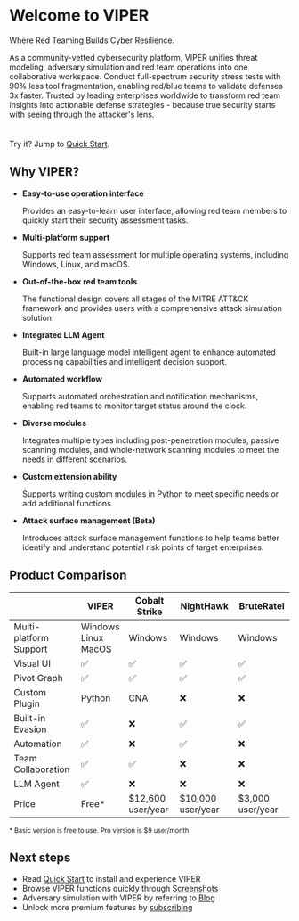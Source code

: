 # Welcome to VIPER

Where Red Teaming Builds Cyber Resilience.

As a community-vetted cybersecurity platform, VIPER unifies threat modeling, adversary simulation and red team operations into one collaborative workspace. Conduct
full-spectrum security stress tests with 90% less tool fragmentation, enabling red/blue teams to validate defenses 3x faster. Trusted by leading enterprises worldwide to transform
red
team insights into actionable defense strategies - because true security starts with seeing through the attacker's lens.

<div class="tip custom-block" style="padding-top: 8px">

Try it? Jump to [Quick Start](./getting_start).

</div>

## Why VIPER?

- **Easy-to-use operation interface**

  Provides an easy-to-learn user interface, allowing red team members to quickly start their security assessment tasks.

- **Multi-platform support**

  Supports red team assessment for multiple operating systems, including Windows, Linux, and macOS.

- **Out-of-the-box red team tools**

  The functional design covers all stages of the MITRE ATT&CK framework and provides users with a comprehensive attack simulation solution.

- **Integrated LLM Agent**

  Built-in large language model intelligent agent to enhance automated processing capabilities and intelligent decision support.

- **Automated workflow**

  Supports automated orchestration and notification mechanisms, enabling red teams to monitor target status around the clock.

- **Diverse modules**

  Integrates multiple types including post-penetration modules, passive scanning modules, and whole-network scanning modules to meet the needs in different scenarios.

- **Custom extension ability**

  Supports writing custom modules in Python to meet specific needs or add additional functions.

- **Attack surface management (Beta)**

  Introduces attack surface management functions to help teams better identify and understand potential risk points of target enterprises.

## Product Comparison

|                        | VIPER                       | Cobalt Strike     | NightHawk         | BruteRatel       |
|------------------------|-----------------------------|-------------------|-------------------|------------------|
| Multi-platform Support | Windows<br/>Linux<br/>MacOS | Windows           | Windows           | Windows          |
| Visual UI              | ✅                           | ✅                 | ✅                 | ✅                |
| Pivot Graph            | ✅                           | ✅                 | ✅                 | ✅                |
| Custom Plugin          | Python                      | CNA               | ❌                 | ❌                |
| Built-in Evasion       | ✅                           | ❌                 | ✅                 | ✅                |
| Automation             | ✅                           | ❌                 | ✅                 | ❌                |
| Team Collaboration     | ✅                           | ✅                 | ❌                 | ❌                |
| LLM Agent              | ✅                           | ❌                 | ❌                 | ❌                |
| Price                  | Free*                       | $12,600 user/year | $10,000 user/year | $3,000 user/year |

<small>\* Basic version is free to use. Pro version is $9 user/month</small>

## Next steps

+ Read [Quick Start](getting_start.md) to install and experience VIPER
+ Browse VIPER functions quickly through [Screenshots](screenshots.md)
+ Adversary simulation with VIPER by referring to [Blog](../blog/index)
+ Unlock more premium features by [subscribing](../policies/pricing)